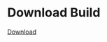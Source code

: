 
# Download Build
[Download](https://github.com/Carmelosmexy1/Zoid-Updated/releases/tag/Download)
          



















































































